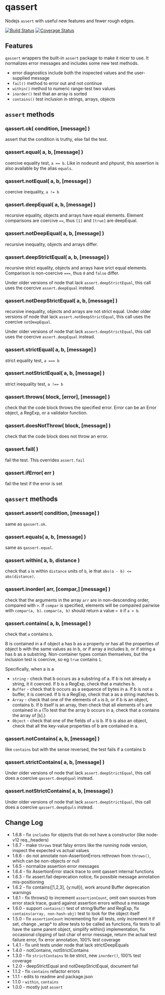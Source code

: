 qassert
=======

Nodejs `assert` with useful new features and fewer rough edges.

[![Build Status](https://travis-ci.org/andrasq/node-qassert.svg?branch=master)](https://travis-ci.org/andrasq/node-qassert)
[![Coverage Status](https://coveralls.io/repos/github/andrasq/node-qassert/badge.svg?branch=master)](https://coveralls.io/github/andrasq/node-qassert?branch=master)


Features
--------

`qassert` wrappers the built-in `assert` package to make it nicer to use.
It normalizes error messages and includes some new test methods.

- error diagnostics include both the inspected values and the user-supplied message
- `fail()` method to error out and not continue
- `within()` method to numeric range-test two values
- `inorder()` test that an array is sorted
- `contains()` test inclusion in strings, arrays, objects


`assert` methods
----------------

### qassert.ok( condition, [message] )

assert that the condition is truthy, else fail the test.

### qassert.equal( a, b, [message] )

coercive equality test, `a == b`.  Like in nodeunit and phpunit, this assertion
is also available by the alias `equals`.

### qassert.notEqual( a, b, [message] )

coercive inequality, `a != b`

### qassert.deepEqual( a, b, [message] )

recursive equality, objects and arrays have equal elements.  Element
comparisons are coercive `==`, thus `[1]` and `[true]` are deepEqual.

### qassert.notDeepEqual( a, b, [message] )

recursive inequality, objects and arrays differ.

### qassert.deepStrictEqual( a, b, [message] )

recursive strict equality, objects and arrays have srict equal elements.
Comparison is non-coercive `===`, thus `0` and `false` differ.

Under older versions of node that lack `assert.deepStrictEqual`, this
call uses the coercive `assert.deepEqual` instead.

### qassert.notDeepStrictEqual( a, b, [message] )

recursive inequality, objects and arrays are not strict equal.
Under older versions of node that lack `assert.notDeepStrictEqual`,
this call uses the coercive `notDeepEqual`.

Under older versions of node that lack `assert.deepStrictEqual`, this
call uses the coercive `assert.deepEqual` instead.

### qassert.strictEqual( a, b, [message] )

strict equality test, `a === b`

### qassert.notStrictEqual( a, b, [message] )

strict inequality test, `a !== b`

### qassert.throws( block, [error], [message] )

check that the code block throws the specified error.  Error can be an Error
object, a RegExp, or a validator function.

### qassert.doesNotThrow( block, [message] )

check that the code block does not throw an error.

### qassert.fail( )

fail the test.  This overrides `assert.fail`

### qassert.ifError( err )

fail the test if the error is set

`qassert` methods
----------------------

### qassert.assert( condition, [message] )

same as `qassert.ok`.

### qassert.equals( a, b, [message] )

same as `qassert.equal`.

### qassert.within( a, b, distance )

check that `a` is within `distance` units of `b`, ie that `abs(a - b) <= abs(distance)`.

### qassert.inorder( arr, [compar,] [message] )

check that the arguments in the array `arr` are in non-descending order, compared with ` > `.
If `compar` is specified, elements will be compaired pairwise with `compar(a, b)`.
`compar(a, b)` should return a value `> 0` if `a > b`.

### qassert.contains( a, b, [message] )

check that `a` contains `b`.

B is contained in a if object a has b as a property or has all the properties of
object b with the same values as in b, or if array a includes b, or if string a has
b as a substring.  Non-container types contain themselves, but the inclusion test
is coercive, so eg `true` contains `1`.

Specifically, when a is a
- `string` - check that b occurs as a substring of a.  If b is not already a string, it it coerced.
  If b is a RegExp, check that a matches b.
- `Buffer` - check that b occurs as a sequence of bytes in a.  If b is not a buffer, it is coerced.
  If b is a RegExp, check that a as a string matches b.
- `Array` - check that one of the elements of `a` is b, or if b is an object, contains b.
If b itself is an array, then check that all elements of `b` are contained in `a` (To test that the array b
occurs in a, check that a contains the array of [`b`].)
- `Object` - check that one of the fields of `a` is b.  If b is also an object,
check that all the key-value properties of b are contained in a.

### qassert.notContains( a, b, [message] )

like `contains` but with the sense reversed, the test fails if a contains b

### qassert.strictContains( a, b, [message] )

Under older versions of node that lack `assert.deepStrictEqual`, this
call does a coercive `qassert.deepEqual` instead.

### qassert.notStrictContains( a, b, [message] )

Under older versions of node that lack `assert.deepStrictEqual`, this
call does a coercive `qassert.deepEquls` instead.


Change Log
----------

- 1.6.8 - fix `includes` for objects that do not have a constructor (like node-v12 req._headers)
- 1.6.7 - make `throws` treat falsy errors like the running node version, inspect the expected vs actual values
- 1.6.6 - do not annotate non-AssertionErrors rethrown from `throws()`, which can be non-objects or null
- 1.6.5 - normalize assertion error messages
- 1.6.4 - fix AssertionError stack trace to omit qassert internal functions
- 1.6.3 - fix assert.fail deprecation notice, fix possible message annotation mis-positioning
- 1.6.2 - fix contains([1,2,3], {y:null}), work around Buffer deprecation warnings
- 1.6.1 - fix throws() to increment `assertionCount`, omit own sources from error stack trace,
  guard against assertion errors without a message
- 1.6.0 - support `contains()` test of string/Buffer and RegExp,
  fix `contains(array, non-hash-obj)` test to look for the object itself
- 1.5.0 - fix `assertionCount` incrementing for all tests, only increment it if set,
  change _wrap* to allow tests to be called as functions, fix tests to all have the
  same parent object, simplify within() implementation, fix occasional clipping of
  last char of error message, return the actual test failure error, fix error
  annotation, 100% test coverage
- 1.4.1 - fix unit tests under node that lack strictDeepEquals
- 1.4.0 - notContains, notStrictContains
- 1.3.0 - fix `strictContains` to be strict, new `inorder()`, 100% test coverage
- 1.2.0 - deepStrictEqual and notDeepStrictEqual, document fail
- 1.1.2 - fix `contains` refactor errors
- 1.1.1 - edits to readme and package.json
- 1.1.0 - `within`, `contains`
- 1.0.0 - mostly just `assert`
